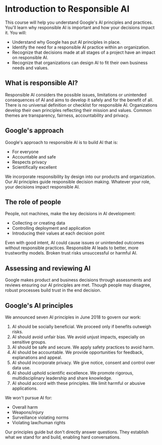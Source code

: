 # Introduction to Responsible AI

This course will help you understand Google's AI principles and practices. You'll learn why responsible AI is important and how your decisions impact it. You will:
- Understand why Google has put AI principles in place. 
- Identify the need for a responsible AI practice within an organization. 
- Recognize that decisions made at all stages of a project have an impact on responsible AI. 
- Recognize that organizations can design AI to fit their own business needs and values.

## What is responsible AI?

Responsible AI considers the possible issues, limitations or unintended consequences of AI and aims to develop it safely and for the benefit of all. There is no universal definition or checklist for responsible AI. Organizations develop their own principles reflecting their mission and values. Common themes are transparency, fairness, accountability and privacy.

## Google's approach

Google's approach to responsible AI is to build AI that is:

- For everyone 
- Accountable and safe
- Respects privacy
- Scientifically excellent

We incorporate responsibility by design into our products and organization. Our AI principles guide responsible decision making. Whatever your role, your decisions impact responsible AI.  

## The role of people 

People, not machines, make the key decisions in AI development:

- Collecting or creating data 
- Controlling deployment and application
- Introducing their values at each decision point

Even with good intent, AI could cause issues or unintended outcomes without responsible practices. Responsible AI leads to better, more trustworthy models. Broken trust risks unsuccessful or harmful AI.

## Assessing and reviewing AI

Google makes product and business decisions through assessments and reviews ensuring our AI principles are met. Though people may disagree, robust processes build trust in the end decision.

## Google's AI principles

We announced seven AI principles in June 2018 to govern our work:

1. AI should be socially beneficial. We proceed only if benefits outweigh risks. 
2. AI should avoid unfair bias. We avoid unjust impacts, especially on sensitive groups.
3. AI should be safe and secure. We apply safety practices to avoid harm.
4. AI should be accountable. We provide opportunities for feedback, explanations and appeal. 
5. AI should incorporate privacy. We give notice, consent and control over data use.  
6. AI should uphold scientific excellence. We promote rigorous, multidisciplinary leadership and share knowledge.
7. AI should accord with these principles. We limit harmful or abusive applications.

We won't pursue AI for:

- Overall harm 
- Weapons/injury 
- Surveillance violating norms 
- Violating law/human rights

Our principles guide but don't directly answer questions. They establish what we stand for and build, enabling hard conversations.
